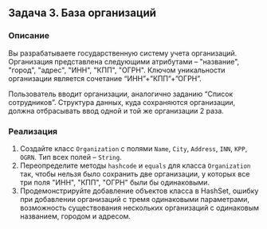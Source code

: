 ## Задача 3. База организаций
### Описание
Вы разрабатываете государственную систему учета организаций. Организация представлена следующими атрибутами – "название", "город", "адрес", "ИНН", "КПП", "ОГРН". Ключом уникальности организации является сочетание “ИНН”+”КПП”+”ОГРН”.

Пользователь вводит организации, аналогично заданию “Список сотрудников”.
Структура данных, куда сохраняются организации, должна отбрасывать ввод одной и той же организации 2 раза.

### Реализация
1. Создайте класс `Organization` с полями `Name`, `City`, `Address`, `INN`, `KPP`, `OGRN`. Тип всех полей – `String`.
2. Переопределите методы `hashcode` и `equals` для класса `Organization` так, чтобы нельзя было сохранить две организации, у которых все три поля "ИНН", "КПП", "ОГРН" были бы одинаковыми.
3. Продемонстрируйте добавление объектов класса в HashSet, ошибку при добавлении организаций с тремя одинаковыми параметрами, возможность существования нескольких организаций с одинаковым названием, городом и адресом.
